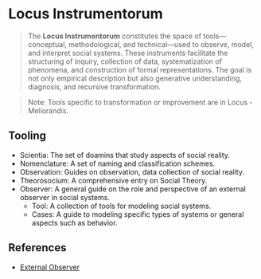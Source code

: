 # Locus Instrumentorum

> The **Locus Instrumentorum** constitutes the space of tools—conceptual, methodological, and technical—used to observe, model, and interpret social systems. These instruments facilitate the structuring of inquiry, collection of data, systematization of phenomena, and construction of formal representations. The goal is not only empirical description but also generative understanding, diagnosis, and recursive transformation.

> Note: Tools specific to transformation or improvement are in Locus - Meliorandis.

## Tooling

- Scientia:  The set of doamins that study aspects of social reality.
- Nomenclature: A set of naming and classification schemes.
- Observation: Guides on observation, data collection of social reality.
- Theorosocium: A comprehensive entry on Social Theory.
- Observer: A general guide on the role and perspective of an external observer in social systems.
  - Tool: A collection of tools for modeling social systems.
  - Cases: A guide to modeling specific types of systems or general aspects such as behavior.

## References

- [External Observer](./Observer.md)
